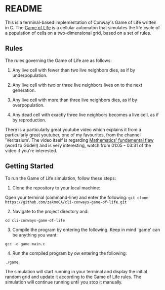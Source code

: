 # README

This is a terminal-based implementation of Conway's Game of Life written in C. The [Game of Life](https://en.wikipedia.org/wiki/Conway%27s_Game_of_Life) is a cellular automaton that simulates the life cycle of a population of cells on a two-dimensional grid, based on a set of rules.

## Rules
The rules governing the Game of Life are as follows:

1. Any live cell with fewer than two live neighbors dies, as if by underpopulation.

2. Any live cell with two or three live neighbors lives on to the next generation.

3. Any live cell with more than three live neighbors dies, as if by overpopulation.

4. Any dead cell with exactly three live neighbors becomes a live cell, as if by reproduction.

There is a particularly great youtube video which explains it from a particularly great youtuber, one of my favourites, from the channel 'Veritasium'. The video itself is regarding [Mathematics' fundamental flaw](https://www.youtube.com/watch?v=HeQX2HjkcNo) (word to Gödel!) and is very interesting, watch from 01:05 - 03:31 of the video if you're interested.

## Getting Started
To run the Game of Life simulation, follow these steps:

1. Clone the repository to your local machine:

Open your terminal (command-line) and enter the following:
`git clone https://github.com/zakmoCA/cli-conways-game-of-life.git`

2. Navigate to the project directory and:

`cd cli-conways-game-of-life`

3. Compile the program by entering the following. Keep in mind 'game' can be anything you want:

`gcc -o game main.c`

4. Run the compiled program by ow entering the following:

`./game`


The simulation will start running in your terminal and display the initial random grid and update it according to the Game of Life rules. The simulation will continue running until you stop it manually.